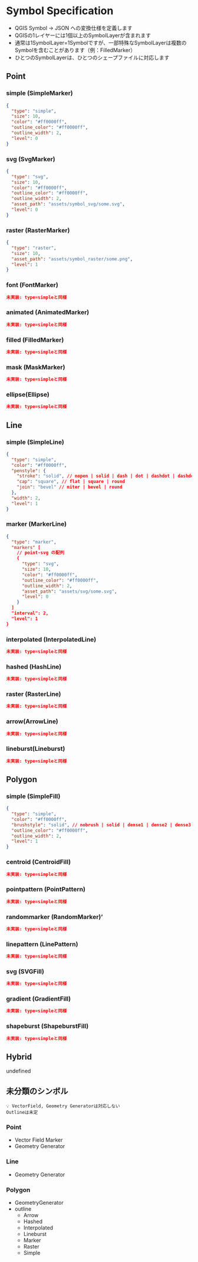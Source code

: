 # Symbol Specification

- QGIS Symbol -> JSON への変換仕様を定義します
- QGISの1レイヤーには1個以上のSymbolLayerが含まれます
- 通常は1SymbolLayer=1Symbolですが、一部特殊なSymbolLayerは複数のSymbolを含むことがあります（例：FilledMarker）
- ひとつのSymbolLayerは、ひとつのシェープファイルに対応します

## Point

### simple (SimpleMarker)

<!-- TODO: Sample Image -->

```json
{
  "type": "simple",
  "size": 10,
  "color": "#ff0000ff",
  "outline_color": "#ff0000ff",
  "outline_width": 2,
  "level": 0
}
```

### svg (SvgMarker)

```json
{
  "type": "svg",
  "size": 10,
  "color": "#ff0000ff",
  "outline_color": "#ff0000ff",
  "outline_width": 2,
  "asset_path": "assets/symbol_svg/some.svg",
  "level": 0
}
```

### raster (RasterMarker)

```json
{
  "type": "raster",
  "size": 10,
  "asset_path": "assets/symbol_raster/some.png",
  "level": 1
}
```

### font (FontMarker)

```json
未実装: type=simpleと同様
```

### animated (AnimatedMarker)

```json
未実装: type=simpleと同様
```

### filled (FilledMarker)

```json
未実装: type=simpleと同様
```

### mask (MaskMarker)

```json
未実装: type=simpleと同様
```

### ellipse(Ellipse)

```json
未実装: type=simpleと同様
```

## Line

### simple (SimpleLine)

```json
{
  "type": "simple",
  "color": "#ff0000ff",
  "penstyle": {
    "stroke": "solid", // nopen | solid | dash | dot | dashdot | dashdotdot | customdash
    "cap": "square", // flat | square | round
    "join": "bevel" // miter | bevel | round
  },
  "width": 2,
  "level": 1
}
```

### marker (MarkerLine)

```json
{
  "type": "marker",
  "markers" [
    // point-svg の配列
    {
      "type": "svg",
      "size": 10,
      "color": "#ff0000ff",
      "outline_color": "#ff0000ff",
      "outline_width": 2,
      "asset_path": "assets/svg/some.svg",
      "level": 0
    }
  ]
  "interval": 2,
  "level": 1
}
```

### interpolated (InterpolatedLine)

```json
未実装: type=simpleと同様
```

### hashed (HashLine)

```json
未実装: type=simpleと同様
```

### raster (RasterLine)

```json
未実装: type=simpleと同様
```

### arrow(ArrowLine)

```json
未実装: type=simpleと同様
```

### lineburst(Lineburst)

```json
未実装: type=simpleと同様
```

## Polygon

### simple (SimpleFill)

```json
{
  "type": "simple",
  "color": "#ff0000ff",
  "brushstyle": "solid", // nobrush | solid | dense1 | dense2 | dense3 | dense4 | dense5 | dense6 | dense7 | horizontal | vertical | cross | backwarddiagonal | forwarddiagonal | crossingdiagonal
  "outline_color": "#ff0000ff",
  "outline_width": 2,
  "level": 1
}
```

### centroid (CentroidFill)

```json
未実装: type=simpleと同様
```

### pointpattern (PointPattern)

```json
未実装: type=simpleと同様
```

### randommarker (RandomMarker)’

```json
未実装: type=simpleと同様
```

### linepattern (LinePattern)

```json
未実装: type=simpleと同様
```

### svg (SVGFill)

```json
未実装: type=simpleと同様
```

### gradient (GradientFill)

```json
未実装: type=simpleと同様
```

### shapeburst (ShapeburstFill)

```json
未実装: type=simpleと同様
```

## Hybrid

undefined

## 未分類のシンボル

```
💡 VectorField, Geometry Generatorは対応しない
Outlineは未定
```

### Point

- Vector Field Marker
- Geometry Generator

### Line

- Geometry Generator

### Polygon

- GeometryGenerator
- outline
  - Arrow
  - Hashed
  - Interpolated
  - Lineburst
  - Marker
  - Raster
  - Simple